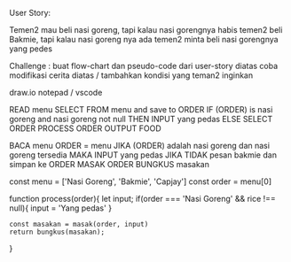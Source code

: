 User Story:

Temen2 mau beli nasi goreng, tapi kalau nasi gorengnya habis temen2 beli Bakmie,
tapi kalau nasi goreng nya ada temen2 minta beli nasi gorengnya yang pedes

Challenge : buat flow-chart dan pseudo-code dari user-story diatas
    coba modifikasi cerita diatas / tambahkan kondisi yang teman2 inginkan


draw.io
notepad / vscode

READ menu
SELECT FROM menu and save to ORDER
IF (ORDER) is nasi goreng and nasi goreng not null
    THEN INPUT yang pedas
ELSE SELECT ORDER
PROCESS ORDER
OUTPUT FOOD

BACA menu
ORDER = menu
JIKA (ORDER) adalah nasi goreng dan nasi goreng tersedia
    MAKA INPUT yang pedas
JIKA TIDAK pesan bakmie dan simpan ke ORDER
MASAK ORDER
BUNGKUS masakan

const menu = ['Nasi Goreng', 'Bakmie', 'Capjay']
const order = menu[0]

function process(order){
    let input;
    if(order === 'Nasi Goreng' && rice !== null){
        input = 'Yang pedas'
    }

    const masakan = masak(order, input)
    return bungkus(masakan);
}